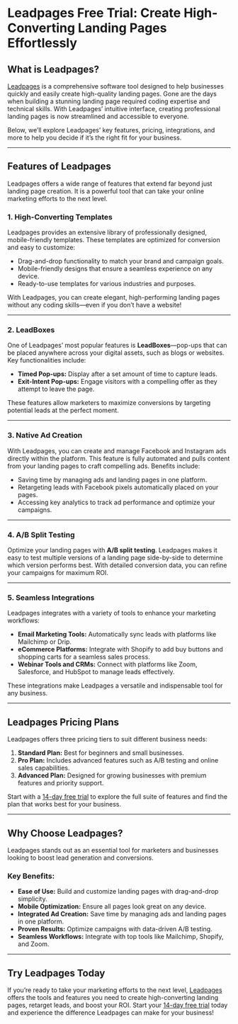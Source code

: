# Leadpages Free Trial: Create High-Converting Landing Pages Effortlessly

## What is Leadpages?

[Leadpages](https://bit.ly/LEadPages) is a comprehensive software tool designed to help businesses quickly and easily create high-quality landing pages. Gone are the days when building a stunning landing page required coding expertise and technical skills. With Leadpages’ intuitive interface, creating professional landing pages is now streamlined and accessible to everyone. 

Below, we’ll explore Leadpages’ key features, pricing, integrations, and more to help you decide if it’s the right fit for your business.

---

## Features of Leadpages

Leadpages offers a wide range of features that extend far beyond just landing page creation. It is a powerful tool that can take your online marketing efforts to the next level.

### 1. High-Converting Templates
Leadpages provides an extensive library of professionally designed, mobile-friendly templates. These templates are optimized for conversion and easy to customize:

- Drag-and-drop functionality to match your brand and campaign goals.
- Mobile-friendly designs that ensure a seamless experience on any device.
- Ready-to-use templates for various industries and purposes.

With Leadpages, you can create elegant, high-performing landing pages without any coding skills—even if you don’t have a website!

---

### 2. LeadBoxes

One of Leadpages’ most popular features is **LeadBoxes**—pop-ups that can be placed anywhere across your digital assets, such as blogs or websites. Key functionalities include:

- **Timed Pop-ups:** Display after a set amount of time to capture leads.
- **Exit-Intent Pop-ups:** Engage visitors with a compelling offer as they attempt to leave the page.

These features allow marketers to maximize conversions by targeting potential leads at the perfect moment.

---

### 3. Native Ad Creation

With Leadpages, you can create and manage Facebook and Instagram ads directly within the platform. This feature is fully automated and pulls content from your landing pages to craft compelling ads. Benefits include:

- Saving time by managing ads and landing pages in one platform.
- Retargeting leads with Facebook pixels automatically placed on your pages.
- Accessing key analytics to track ad performance and optimize your campaigns.

---

### 4. A/B Split Testing

Optimize your landing pages with **A/B split testing**. Leadpages makes it easy to test multiple versions of a landing page side-by-side to determine which version performs best. With detailed conversion data, you can refine your campaigns for maximum ROI.

---

### 5. Seamless Integrations

Leadpages integrates with a variety of tools to enhance your marketing workflows:

- **Email Marketing Tools:** Automatically sync leads with platforms like Mailchimp or Drip.
- **eCommerce Platforms:** Integrate with Shopify to add buy buttons and shopping carts for a seamless sales process.
- **Webinar Tools and CRMs:** Connect with platforms like Zoom, Salesforce, and HubSpot to manage leads effectively.

These integrations make Leadpages a versatile and indispensable tool for any business.

---

## Leadpages Pricing Plans

Leadpages offers three pricing tiers to suit different business needs:

1. **Standard Plan:** Best for beginners and small businesses.
2. **Pro Plan:** Includes advanced features such as A/B testing and online sales capabilities.
3. **Advanced Plan:** Designed for growing businesses with premium features and priority support.

Start with a [14-day free trial](https://bit.ly/LEadPages) to explore the full suite of features and find the plan that works best for your business.

---

## Why Choose Leadpages?

Leadpages stands out as an essential tool for marketers and businesses looking to boost lead generation and conversions. 

### Key Benefits:
- **Ease of Use:** Build and customize landing pages with drag-and-drop simplicity.
- **Mobile Optimization:** Ensure all pages look great on any device.
- **Integrated Ad Creation:** Save time by managing ads and landing pages in one platform.
- **Proven Results:** Optimize campaigns with data-driven A/B testing.
- **Seamless Workflows:** Integrate with top tools like Mailchimp, Shopify, and Zoom.

---

## Try Leadpages Today

If you’re ready to take your marketing efforts to the next level, [Leadpages](https://bit.ly/LEadPages) offers the tools and features you need to create high-converting landing pages, retarget leads, and boost your ROI. Start your [14-day free trial](https://bit.ly/LEadPages) today and experience the difference Leadpages can make for your business!
